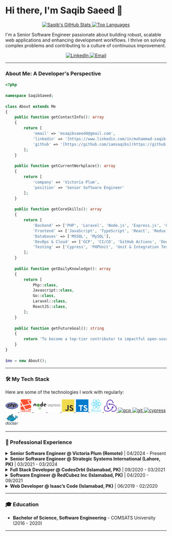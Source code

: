 # Hi there, I'm Saqib Saeed 👋

<p align="center">
  <a href="https://github.com/iamsaqibs">
    <img src="https://github-readme-stats.vercel.app/api?username=iamsaqibs&show_icons=true&theme=dracula&count_private=true" alt="Saqib's GitHub Stats" />
  </a>
  <a href="https://github.com/iamsaqibs">
    <img src="https://github-readme-stats.vercel.app/api/top-langs/?username=iamsaqibs&layout=compact&theme=dracula" alt="Top Languages" />
  </a>
</p>

I'm a Senior Software Engineer passionate about building robust, scalable web applications and enhancing development workflows. I thrive on solving complex problems and contributing to a culture of continuous improvement.

<p align="center">
  <a href="https://www.linkedin.com/in/muhammad-saqib-saeed-25b8a7171/" target="_blank">
    <img src="https://img.shields.io/badge/LinkedIn-0077B5?style=for-the-badge&logo=linkedin&logoColor=white" alt="LinkedIn"/>
  </a>
  <a href="mailto:msaqibsaeed4@gmail.com">
    <img src="https://img.shields.io/badge/Email-D14836?style=for-the-badge&logo=gmail&logoColor=white" alt="Email"/>
  </a>
</p>

---

### About Me: A Developer's Perspective

```php
<?php

namespace SaqibSaeed;

class About extends Me
{
    public function getContactInfo(): array
    {
        return [
            'email' => 'msaqibsaeed4@gmail.com',
            'linkedin' => '[https://www.linkedin.com/in/muhammad-saqib-saeed-25b8a7171/](https://www.linkedin.com/in/muhammad-saqib-saeed-25b8a7171/)',
            'github' => '[https://github.com/iamsaqibs](https://github.com/iamsaqibs)'
        ];
    }

    public function getCurrentWorkplace(): array
    {
        return [
            'company' => 'Victoria Plum',
            'position' => 'Senior Software Engineer'
        ];
    }

    public function getCoreSkills(): array
    {
        return [
            'Backend' => ['PHP', 'Laravel', 'Node.js', 'Express.js', 'Go'],
            'Frontend' => ['JavaScript', 'TypeScript', 'React', 'Redux', 'jQuery', 'Vue.js', 'Angular'],
            'Databases' => ['MSSQL', 'MySQL'],
            'DevOps & Cloud' => ['GCP', 'CI/CD', 'GitHub Actions', 'Docker'],
            'Testing' => ['Cypress', 'PHPUnit', 'Unit & Integration Testing']
        ];
    }
    
    public function getDailyKnowledge(): array
    {
        return [
            Php::class,
            Javascript::class,
            Go::class,
            Laravel::class,
            ReactJS::class,
        ];
    }

    public function getFutureGoal(): string
    {
        return 'To become a top-tier contributor to impactful open-source projects.';
    }
}

$me = new About();

```

---

### 🛠️ My Tech Stack

Here are some of the technologies I work with regularly:

<p align="left">
  <a href="https://www.php.net" target="_blank"> <img src="https://raw.githubusercontent.com/devicons/devicon/master/icons/php/php-original.svg" alt="php" width="40" height="40"/> </a>
  <a href="https://laravel.com/" target="_blank"> <img src="https://raw.githubusercontent.com/devicons/devicon/master/icons/laravel/laravel-plain-wordmark.svg" alt="laravel" width="40" height="40"/> </a>
  <a href="https://nodejs.org" target="_blank"> <img src="https://raw.githubusercontent.com/devicons/devicon/master/icons/nodejs/nodejs-original-wordmark.svg" alt="nodejs" width="40" height="40"/> </a>
  <a href="https://expressjs.com" target="_blank"> <img src="https://raw.githubusercontent.com/devicons/devicon/master/icons/express/express-original-wordmark.svg" alt="express" width="40" height="40"/> </a>
  <a href="https://developer.mozilla.org/en-US/docs/Web/JavaScript" target="_blank"> <img src="https://raw.githubusercontent.com/devicons/devicon/master/icons/javascript/javascript-original.svg" alt="javascript" width="40" height="40"/> </a>
  <a href="https://www.typescriptlang.org/" target="_blank"> <img src="https://raw.githubusercontent.com/devicons/devicon/master/icons/typescript/typescript-original.svg" alt="typescript" width="40" height="40"/> </a>
  <a href="https://reactjs.org/" target="_blank"> <img src="https://raw.githubusercontent.com/devicons/devicon/master/icons/react/react-original-wordmark.svg" alt="react" width="40" height="40"/> </a>
  <a href="https://redux.js.org" target="_blank"> <img src="https://raw.githubusercontent.com/devicons/devicon/master/icons/redux/redux-original.svg" alt="redux" width="40" height="40"/> </a>
  <a href="https://cloud.google.com/" target="_blank"> <img src="https://www.vectorlogo.zone/logos/google_cloud/google_cloud-icon.svg" alt="gcp" width="40" height="40"/> </a>
  <a href="https://git-scm.com/" target="_blank"> <img src="https://www.vectorlogo.zone/logos/git-scm/git-scm-icon.svg" alt="git" width="40" height="40"/> </a>
  <a href="https://www.cypress.io" target="_blank"> <img src="https://raw.githubusercontent.com/simple-icons/simple-icons/6e46ec1fc23b60c8fd0d2f2ff46db82e169d2554/icons/cypress.svg" alt="cypress" width="40" height="40"/> </a>
  <a href="https://www.docker.com/" target="_blank"> <img src="https://raw.githubusercontent.com/devicons/devicon/master/icons/docker/docker-original-wordmark.svg" alt="docker" width="40" height="40"/> </a>
</p>

---

### 🚀 Professional Experience

<details>
  <summary><strong>Senior Software Engineer @ Victoria Plum (Remote)</strong> | 04/2024 - Present</summary>
  <ul>
    <li>Built a Go-based internal tool to manage local development environments, boosting team productivity.</li>
    <li>Integrated Ometria to enhance data-driven marketing and improve customer conversion rates.</li>
    <li>Developed and maintained high-performance web apps using Angular, Laravel, and Vue.js.</li>
    <li>Engineered scalable backend solutions with Node.js and Express.js.</li>
    <li>Managed and optimized cloud infrastructure on Google Cloud Platform (GCP).</li>
  </ul>
</details>

<details>
  <summary><strong>Senior Software Engineer @ Strategic Systems International (Lahore, PK)</strong> | 03/2021 - 03/2024</summary>
  <ul>
    <li>Modernized a legacy product's frontend by migrating to React, Redux, and Tailwind CSS.</li>
    <li>Developed headless APIs in Node.js and Express to support the new frontend architecture.</li>
    <li>Designed and implemented a seamless checkout flow using Laravel and React with Stripe integration.</li>
    <li>Integrated affiliate networks (Avantlink, Impact Radius) using Elasticsearch.</li>
    <li>Implemented cost-control strategies for GCP and BigQuery, achieving significant savings.</li>
    <li>Managed CI/CD pipelines with GitHub Actions, PhpUnit, and Cypress.</li>
  </ul>
</details>

<details>
  <summary><strong>Full Stack Developer @ CodesOrbt (Islamabad, PK)</strong> | 09/2020 - 03/2021</summary>
  <ul>
    <li>Led backend development for a mobile app for site-less clinical studies.</li>
    <li>Managed a team of three to create ALSDK, an internal localization tool.</li>
    <li>Ensured seamless integration between backend services and mobile applications.</li>
  </ul>
</details>

<details>
  <summary><strong>Software Engineer @ RedCubez Inc (Islamabad, PK)</strong> | 04/2020 - 09/2021</summary>
  <ul>
    <li>Developed multiple health-critical applications using Laravel, Vue, and JavaScript.</li>
    <li>Automated user-experience testing with GitHub Actions and Cypress.</li>
    <li>Ensured compliance with industry standards for handling sensitive health data.</li>
  </ul>
</details>

<details>
  <summary><strong>Web Developer @ Isaac’s Code (Islamabad, PK)</strong> | 06/2019 - 02/2020</summary>
  <ul>
    <li>Developed a gamified mobile and web app for a major telecom provider using PHP, Laravel, Node.js, and React.</li>
    <li>Designed a leveling system with virtual currency to enhance user engagement.</li>
  </ul>
</details>

---

### 🎓 Education

- **Bachelor of Science, Software Engineering** - COMSATS University (2016 - 2020)

---
